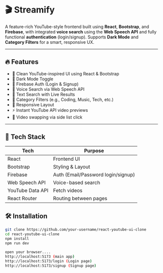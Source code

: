 # 🎬 Streamify

A feature-rich YouTube-style frontend built using **React**, **Bootstrap**, and **Firebase**, with integrated **voice search** using the **Web Speech API** and fully functional **authentication** (login/signup). Supports **Dark Mode** and **Category Filters** for a smart, responsive UX.

---

## 🔥 Features

- 🎨 Clean YouTube-inspired UI using React & Bootstrap
- 🌙 Dark Mode Toggle
- 🔐 Firebase Auth (Login & Signup)
- 🎤 Voice Search via Web Speech API
- 🔎 Text Search with Live Results
- 🎯 Category Filters (e.g., Coding, Music, Tech, etc.)
- 📱 Responsive Layout
- ⚡ Instant YouTube API video previews
- 🔁 Video swapping via side list click

---

## 🧰 Tech Stack

| Tech             | Purpose                            |
|------------------|------------------------------------|
| React            | Frontend UI                        |
| Bootstrap        | Styling & Layout                   |
| Firebase         | Auth (Email/Password login/signup) |
| Web Speech API   | Voice-based search                 |
| YouTube Data API | Fetch videos                       |
| React Router     | Routing between pages              |


## 🛠️ Installation

```bash
git clone https://github.com/your-username/react-youtube-ui-clone
cd react-youtube-ui-clone
npm install
npm run dev

open your browser....
http://localhost:5173 (main app)
http://localhost:5173/login (Login page)
http://localhost:5173/signup (Signup page)
